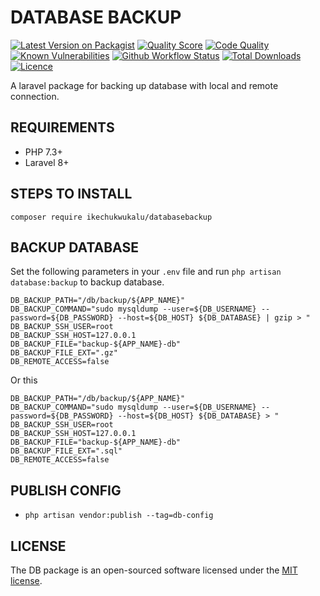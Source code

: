 # DATABASE BACKUP

[![Latest Version on Packagist](https://img.shields.io/packagist/v/ikechukwukalu/databasebackup?style=flat-square)](https://packagist.org/packages/ikechukwukalu/databasebackup)
[![Quality Score](https://img.shields.io/scrutinizer/quality/g/ikechukwukalu/databasebackup/main?style=flat-square)](https://scrutinizer-ci.com/g/ikechukwukalu/databasebackup/)
[![Code Quality](https://img.shields.io/codefactor/grade/github/ikechukwukalu/databasebackup?style=flat-square)](https://www.codefactor.io/repository/github/ikechukwukalu/databasebackup)
[![Known Vulnerabilities](https://snyk.io/test/github/ikechukwukalu/databasebackup/badge.svg?style=flat-square)](https://security.snyk.io/package/composer/ikechukwukalu%2Fdatabasebackup)
[![Github Workflow Status](https://img.shields.io/github/actions/workflow/status/ikechukwukalu/databasebackup/databasebackup.yml?branch=main&style=flat-square)](https://github.com/ikechukwukalu/databasebackup/actions/workflows/databasebackup.yml)
[![Total Downloads](https://img.shields.io/packagist/dt/ikechukwukalu/databasebackup?style=flat-square)](https://packagist.org/packages/ikechukwukalu/databasebackup)
[![Licence](https://img.shields.io/packagist/l/ikechukwukalu/databasebackup?style=flat-square)](https://github.com/ikechukwukalu/databasebackup/blob/main/LICENSE.md)

A laravel package for backing up database with local and remote connection.

## REQUIREMENTS

- PHP 7.3+
- Laravel 8+

## STEPS TO INSTALL

``` shell
composer require ikechukwukalu/databasebackup
```

## BACKUP DATABASE

Set the following parameters in your `.env` file and run `php artisan database:backup` to backup database.

```shell
DB_BACKUP_PATH="/db/backup/${APP_NAME}"
DB_BACKUP_COMMAND="sudo mysqldump --user=${DB_USERNAME} --password=${DB_PASSWORD} --host=${DB_HOST} ${DB_DATABASE} | gzip > "
DB_BACKUP_SSH_USER=root
DB_BACKUP_SSH_HOST=127.0.0.1
DB_BACKUP_FILE="backup-${APP_NAME}-db"
DB_BACKUP_FILE_EXT=".gz"
DB_REMOTE_ACCESS=false
```

Or this

```shell
DB_BACKUP_PATH="/db/backup/${APP_NAME}"
DB_BACKUP_COMMAND="sudo mysqldump --user=${DB_USERNAME} --password=${DB_PASSWORD} --host=${DB_HOST} ${DB_DATABASE} > "
DB_BACKUP_SSH_USER=root
DB_BACKUP_SSH_HOST=127.0.0.1
DB_BACKUP_FILE="backup-${APP_NAME}-db"
DB_BACKUP_FILE_EXT=".sql"
DB_REMOTE_ACCESS=false
```

## PUBLISH CONFIG

- `php artisan vendor:publish --tag=db-config`

## LICENSE

The DB package is an open-sourced software licensed under the [MIT license](https://opensource.org/licenses/MIT).
